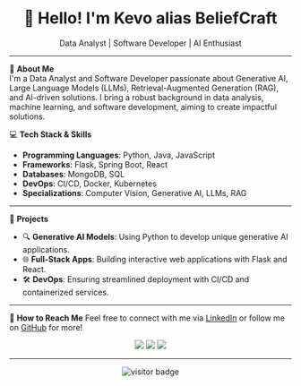 <h1 align="center">👋 Hello! I'm Kevo alias BeliefCraft</h1>
<p align="center">
<p align="center">
</p>
</p>

<p align="center">
  Data Analyst | Software Developer | AI Enthusiast
</p>

---

🌟 **About Me**  
I'm a Data Analyst and Software Developer passionate about Generative AI, Large Language Models (LLMs), Retrieval-Augmented Generation (RAG), and AI-driven solutions. I bring a robust background in data analysis, machine learning, and software development, aiming to create impactful solutions.

💻 **Tech Stack & Skills**
- **Programming Languages**: Python, Java, JavaScript
- **Frameworks**: Flask, Spring Boot, React
- **Databases**: MongoDB, SQL
- **DevOps**: CI/CD, Docker, Kubernetes
- **Specializations**: Computer Vision, Generative AI, LLMs, RAG

---

📂 **Projects**
- 🔍 **Generative AI Models**: Using Python to develop unique generative AI applications.
- 🌐 **Full-Stack Apps**: Building interactive web applications with Flask and React.
- 🛠️ **DevOps**: Ensuring streamlined deployment with CI/CD and containerized services.

---

🚀 **How to Reach Me**
Feel free to connect with me via [LinkedIn](https://www.linkedin.com/in/amouzou-kevo-115b47185/) or follow me on [GitHub](https://github.com/amouzougit) for more!

<p align="center">
  <img src="https://img.shields.io/badge/Python-Developer-blue?style=for-the-badge&logo=python" />
  <img src="https://img.shields.io/badge/React-Frontend-green?style=for-the-badge&logo=react" />
  <img src="https://img.shields.io/badge/Java-SpringBoot-orange?style=for-the-badge&logo=java" />
</p>

---

<p align="center">
  <img src="https://shields.io/badge/dynamic/json?color=success&label=Visitors&query=value&url=https://api.countapi.xyz/hit/amouzougit.chatbotIA" alt="visitor badge"/>
</p>
